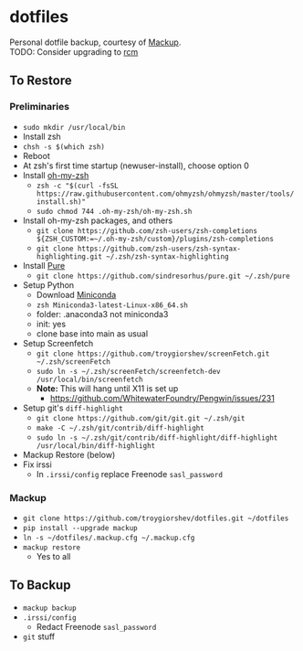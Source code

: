 # dotfiles
Personal dotfile backup, courtesy of [Mackup](https://github.com/lra/mackup).  
TODO: Consider upgrading to [rcm](https://github.com/thoughtbot/rcm)

## To Restore

### Preliminaries

* `sudo mkdir /usr/local/bin`
* Install zsh
* `chsh -s $(which zsh)`
* Reboot
* At zsh's first time startup (newuser-install), choose option 0
* Install [oh-my-zsh](https://github.com/ohmyzsh/ohmyzsh)
  * `zsh -c "$(curl -fsSL https://raw.githubusercontent.com/ohmyzsh/ohmyzsh/master/tools/install.sh)"`
  * `sudo chmod 744 .oh-my-zsh/oh-my-zsh.sh`
* Install oh-my-zsh packages, and others
  * `git clone https://github.com/zsh-users/zsh-completions ${ZSH_CUSTOM:=~/.oh-my-zsh/custom}/plugins/zsh-completions`
  * `git clone https://github.com/zsh-users/zsh-syntax-highlighting.git ~/.zsh/zsh-syntax-highlighting`
* Install [Pure](https://github.com/sindresorhus/pure)
  * `git clone https://github.com/sindresorhus/pure.git ~/.zsh/pure`
* Setup Python
  * Download [Miniconda](https://docs.conda.io/en/latest/miniconda.html#linux-installers)
  * `zsh Miniconda3-latest-Linux-x86_64.sh`
  * folder: .anaconda3 not miniconda3
  * init: yes
  * clone base into main as usual
* Setup Screenfetch
  * `git clone https://github.com/troygiorshev/screenFetch.git ~/.zsh/screenFetch`
  * `sudo ln -s ~/.zsh/screenFetch/screenfetch-dev /usr/local/bin/screenfetch`
  * **Note:** This will hang until X11 is set up
    * <https://github.com/WhitewaterFoundry/Pengwin/issues/231>
* Setup git's `diff-highlight`
  * `git clone https://github.com/git/git.git ~/.zsh/git`
  * `make -C ~/.zsh/git/contrib/diff-highlight`
  * `sudo ln -s ~/.zsh/git/contrib/diff-highlight/diff-highlight /usr/local/bin/diff-highlight`
* Mackup Restore (below)
* Fix irssi
  * In `.irssi/config` replace Freenode `sasl_password`

### Mackup

* `git clone https://github.com/troygiorshev/dotfiles.git ~/dotfiles`
* `pip install --upgrade mackup`
* `ln -s ~/dotfiles/.mackup.cfg ~/.mackup.cfg`
* `mackup restore`
  * Yes to all

## To Backup

* `mackup backup`
* `.irssi/config`
  * Redact Freenode `sasl_password`
* `git` stuff
